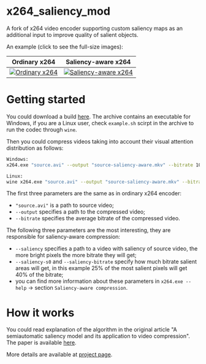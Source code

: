 # x264_saliency_mod
A fork of x264 video encoder supporting custom saliency maps as an additional input to improve quality of salient objects.

An example (click to see the full-size images):

| Ordinary x264 | Saliency-aware x264 |
|---------------|---------------------|
| [![Ordinary x264](http://compression.ru/video/savam/images/github/0003_015651_x264_crop.jpg)](http://compression.ru/video/savam/images/github/0003_015651_x264.png) | [![Saliency-aware x264](http://compression.ru/video/savam/images/github/0003_015651_proposed_crop.jpg)](http://compression.ru/video/savam/images/github/0003_015651_proposed.png) |

# Getting started
You could download a build [here](https://github.com/msu-video-group/x264_saliency_mod/releases). 
The archive contains an executable for Windows, if you are a Linux user, check `example.sh` scirpt in the archive to run the codec through `wine`.

Then you could compress videos taking into account their visual attention distribution as follows:

```bash
Windows:
x264.exe "source.avi" --output "source-saliency-aware.mkv" --bitrate 1000 --saliency "saliency.avi" --saliency-s0 "75%%" --saliency-bitrate "40%%"

Linux:
wine x264.exe "source.avi" --output "source-saliency-aware.mkv" --bitrate 1000 --saliency "saliency.avi" --saliency-s0 75% --saliency-bitrate 40%
```

The first three parameters are the same as in ordinary x264 encoder:
* `"source.avi"` is a path to source video;
* `--output` specifies a path to the compressed video;
* `--bitrate` specifies the average bitrate of the compressed video.

The following three parameters are the most interesting, they are responsible for saliency-aware compression:
* `--saliency` specifies a path to a video with saliency of source video, the more bright pixels the more bitrate they will get;
* `--saliency-s0` and `--saliency-bitrate` specify how much bitrate salient areas will get, in this example 25% of the most salient pixels will get 40% of the bitrate;
* you can find more information about these parameters in `x264.exe --help` -> section `Saliency-aware compression`.

# How it works
You could read explanation of the algorithm in the original article "A semiautomatic saliency model and its application
to video compression".
The paper is available [here](http://compression.ru/video/savam/pdf/A_semiautomatic_saliency_model_and_its_application_to_video_compression_ICCP_2017_0.pdf).

More details are available at [project page](http://compression.ru/video/savam/#downloads).
